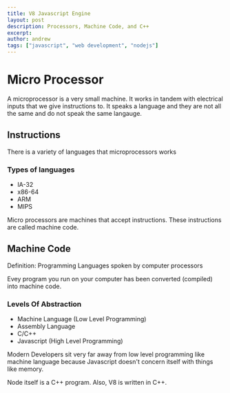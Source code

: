 ```yaml
---
title: V8 Javascript Engine
layout: post
description: Processors, Machine Code, and C++
excerpt:
author: andrew
tags: ["javascript", "web development", "nodejs"]
---
```


# Micro Processor

A microprocessor is a very small machine. It works in tandem with electrical inputs that we give instructions to. It speaks a language and they are not all the same and do not speak the same langauge.

## Instructions

There is a variety of languages that microprocessors works

### Types of languages

- IA-32
- x86-64
- ARM
- MIPS

Micro processors are machines that accept instructions. These instructions are called machine code.

## Machine Code

Definition: Programming Languages spoken by computer processors

Evey program you run on your computer has been converted (compiled) into machine code.

### Levels Of Abstraction

- Machine Language (Low Level Programming)
- Assembly Language
- C/C++
- Javascript (High Level Programming)

Modern Developers sit very far away from low level programming like machine language because Javascript doesn't concern itself with things like memory.

Node itself is a C++ program. Also, V8 is written in C++.
